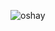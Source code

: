 ![oshay](https://github.com/oshayjackson/oshayjackson/assets/137127572/5604c5c3-886f-4fc8-a415-31b9df4ce1a1)


